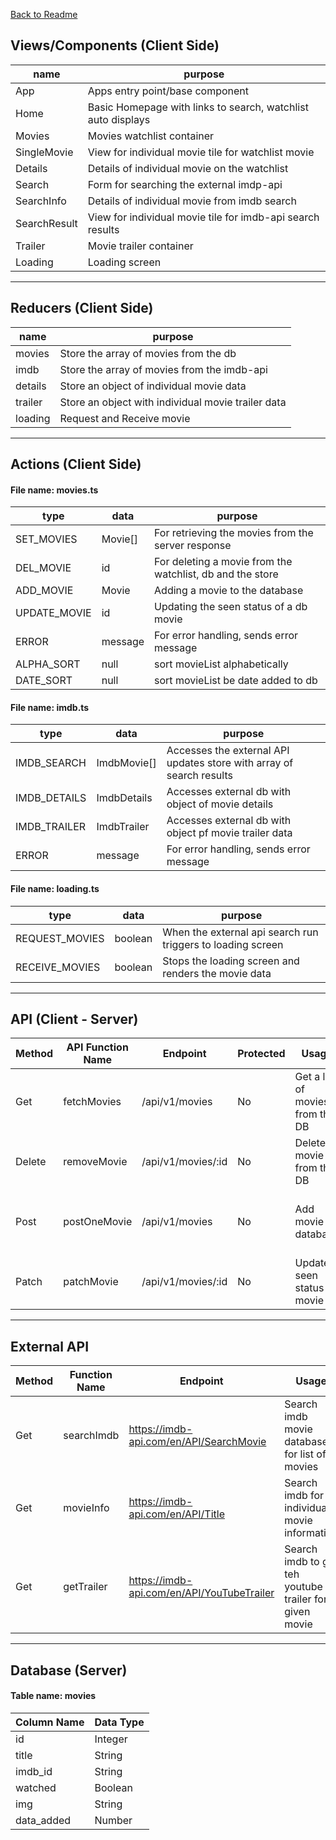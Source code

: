 [Back to Readme](/README.md)

## Views/Components (Client Side)
  | name | purpose |
  | --- | --- |
  | App | Apps entry point/base component |
  | Home | Basic Homepage with links to search, watchlist auto displays |
  | Movies | Movies watchlist container |
  | SingleMovie | View for individual movie tile for watchlist movie |
  | Details | Details of individual movie on the watchlist |
  | Search | Form for searching the external imdp-api |
  | SearchInfo | Details of individual movie from imdb search |
  | SearchResult | View for individual movie tile for imdb-api search results |
  | Trailer | Movie trailer container |
  | Loading | Loading screen | 

  ---

## Reducers (Client Side)

  | name | purpose |
  | --- | --- |
  | movies | Store the array of movies from the db |
  | imdb | Store the array of movies from the imdb-api |
  | details | Store an object of individual movie data |
  | trailer | Store an object with individual movie trailer data |
  | loading | Request and Receive movie |

  ---

## Actions (Client Side)
#### File name: movies.ts

  | type | data | purpose |
  | --- | --- | --- |
  | SET_MOVIES | Movie[] | For retrieving the movies from the server response |
  | DEL_MOVIE | id | For deleting a movie from the watchlist, db and the store |
  | ADD_MOVIE | Movie | Adding a movie to the database |
  | UPDATE_MOVIE | id | Updating the seen status of a db movie |
  | ERROR | message | For error handling, sends error message |
  | ALPHA_SORT | null | sort movieList alphabetically |
  | DATE_SORT | null | sort movieList be date added to db |


#### File name: imdb.ts
  | type | data | purpose |
  | --- | --- | --- |
  | IMDB_SEARCH | ImdbMovie[] | Accesses the external API updates store with array of search results | 
  | IMDB_DETAILS | ImdbDetails | Accesses external db with object of movie details |
  | IMDB_TRAILER | ImdbTrailer | Accesses external db with object pf movie trailer data |
  | ERROR | message | For error handling, sends error message |

#### File name: loading.ts
  | type | data | purpose |
  | --- | --- | --- |
  | REQUEST_MOVIES | boolean | When the external api search run triggers to loading screen |
  | RECEIVE_MOVIES | boolean | Stops the loading screen and renders the movie data |

---

## API (Client - Server)

| Method | API Function Name | Endpoint | Protected | Usage | Response |
| --- | --- | --- | --- | --- | --- |
| Get | fetchMovies | /api/v1/movies | No | Get a list of movies from the DB | Array of Objects (object = Movie) |
| Delete | removeMovie | /api/v1/movies/:id | No | Delete a movie from the DB | id |
| Post | postOneMovie | /api/v1/movies | No | Add movie to database | Array of single object (object = Movie) |
| Patch | patchMovie | /api/v1/movies/:id | No | Update seen status of movie | status(200) |

---

## External API

| Method | Function Name | Endpoint | Usage | Response |
| --- | --- | --- | --- | --- |
| Get | searchImdb | https://imdb-api.com/en/API/SearchMovie | Search imdb movie database for list of movies | ImdbMovie[] |
| Get | movieInfo | https://imdb-api.com/en/API/Title | Search imdb for individual movie information | ImdbDetails |
| Get | getTrailer | https://imdb-api.com/en/API/YouTubeTrailer | Search imdb to get teh youtube trailer for a given movie | ImdbTrailer |

---

## Database (Server)

#### Table name: movies
  | Column Name | Data Type |
  | --- | --- |
  | id | Integer |
  | title | String |
  | imdb_id | String |
  | watched | Boolean |
  | img | String |
  | data_added | Number |
